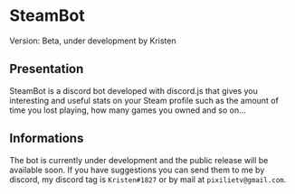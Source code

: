 # SteamBot
Version: Beta, under development by Kristen

## Presentation
SteamBot is a discord bot developed with discord.js that gives you interesting and useful stats on your Steam profile such as the amount of time you lost playing, how many games you owned and so on...

## Informations
The bot is currently under development and the public release will be available soon. If you have suggestions you can send them to me by discord, my discord tag is `Kristen#1827` or by mail at `pixilietv@gmail.com`.
